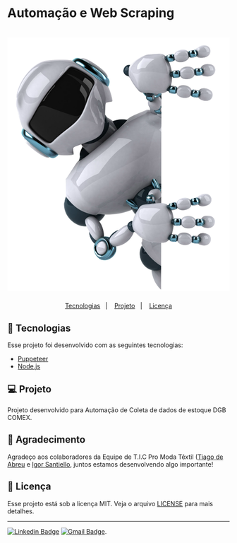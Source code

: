 # Automação e Web Scraping 

<h1 align="center">
    <img alt="ScraperDateTime" title="ScraperDateTime" src=".github/ROBOT.png" />
</h1>

</h1>

<p align="center">
  <a href="#-tecnologias">Tecnologias</a>&nbsp;&nbsp;&nbsp;|&nbsp;&nbsp;&nbsp;
  <a href="#-projeto">Projeto</a>&nbsp;&nbsp;&nbsp;|&nbsp;&nbsp;&nbsp;
  <a href="#memo-licença">Licença</a>
</p>


## 🚀 Tecnologias

Esse projeto foi desenvolvido com as seguintes tecnologias: 

- [Puppeteer](https://pptr.dev/)
- [Node.js](https://nodejs.org/en/)

## 💻 Projeto

Projeto desenvolvido para Automação de Coleta de dados de estoque DGB COMEX.

## 🧠 Agradecimento

Agradeço aos colaboradores da Equipe de T.I.C Pro Moda Têxtil ([Tiago de Abreu](https://github.com/devtiagoabreu)  e [Igor Santiello](https://github.com/IgorG17), juntos estamos desenvolvendo algo importante!


## :memo: Licença

Esse projeto está sob a licença MIT. Veja o arquivo [LICENSE](LICENSE) para mais detalhes.

---


[![Linkedin Badge](https://img.shields.io/badge/-RodrigoMoura-blue?style=flat-square&logo=Linkedin&logoColor=white&link=https://www.linkedin.com/in/rodrigo-moura-1b7652a2)](https://www.linkedin.com/in/rodrigo-moura-1b7652a2)
[![Gmail Badge](https://img.shields.io/badge/-romoura1994@gmail.com-c14438?style=flat-square&logo=Gmail&logoColor=white&link=mailto:romoura1994@gmail.com)](mailto:romoura1994@gmail.com).
